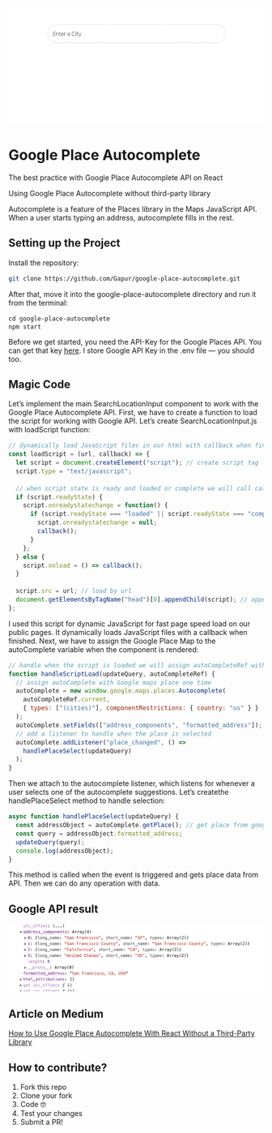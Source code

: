 <p align="center">
  <img width="700"src="https://github.com/Gapur/google-place-autocomplete/blob/master/public/example.gif">
</p>

# Google Place Autocomplete

The best practice with Google Place Autocomplete API on React

Using Google Place Autocomplete without third-party library

Autocomplete is a feature of the Places library in the Maps JavaScript API. When a user starts typing an address, autocomplete fills in the rest.

## Setting up the Project

Install the repository:
```sh
git clone https://github.com/Gapur/google-place-autocomplete.git
```

After that, move it into the google-place-autocomplete directory and run it from the terminal:
```
cd google-place-autocomplete
npm start
```

Before we get started, you need the API-Key for the Google Places API. You can get that key [here](https://developers.google.com/maps/documentation/javascript/places-autocomplete). I store Google API Key in the .env file — you should too.

## Magic Code

Let’s implement the main SearchLocationInput component to work with the Google Place Autocomplete API. First, we have to create a function to load the script for working with Google API. Let’s create SearchLocationInput.js with loadScript function:

```js
// dynamically load JavaScript files in our html with callback when finished
const loadScript = (url, callback) => {
  let script = document.createElement("script"); // create script tag
  script.type = "text/javascript";

  // when script state is ready and loaded or complete we will call callback
  if (script.readyState) {
    script.onreadystatechange = function() {
      if (script.readyState === "loaded" || script.readyState === "complete") {
        script.onreadystatechange = null;
        callback();
      }
    };
  } else {
    script.onload = () => callback();
  }

  script.src = url; // load by url
  document.getElementsByTagName("head")[0].appendChild(script); // append to head
};
```

I used this script for dynamic JavaScript for fast page speed load on our public pages. It dynamically loads JavaScript files with a callback when finished. Next, we have to assign the Google Place Map to the autoComplete variable when the component is rendered:

```js
// handle when the script is loaded we will assign autoCompleteRef with google maps place autocomplete
function handleScriptLoad(updateQuery, autoCompleteRef) {
  // assign autoComplete with Google maps place one time
  autoComplete = new window.google.maps.places.Autocomplete(
    autoCompleteRef.current,
    { types: ["(cities)"], componentRestrictions: { country: "us" } }
  );
  autoComplete.setFields(["address_components", "formatted_address"]); // specify what properties we will get from API
  // add a listener to handle when the place is selected
  autoComplete.addListener("place_changed", () =>
    handlePlaceSelect(updateQuery)
  );
}
```

Then we attach to the autocomplete listener, which listens for whenever a user selects one of the autocomplete suggestions. Let’s createthe handlePlaceSelect method to handle selection:

```js
async function handlePlaceSelect(updateQuery) {
  const addressObject = autoComplete.getPlace(); // get place from google api
  const query = addressObject.formatted_address;
  updateQuery(query);
  console.log(addressObject);
}
```

This method is called when the event is triggered and gets place data from API. Then we can do any operation with data.

## Google API result

<p align="center">
  <img width="800"src="https://github.com/Gapur/google-place-autocomplete/blob/master/public/result.png">
</p>

## Article on Medium

[How to Use Google Place Autocomplete With React Without a Third-Party Library](https://medium.com/better-programming/the-best-practice-with-google-place-autocomplete-api-on-react-939211e8b4ce)

## How to contribute?

1. Fork this repo
2. Clone your fork
3. Code 🤓
4. Test your changes
5. Submit a PR!
